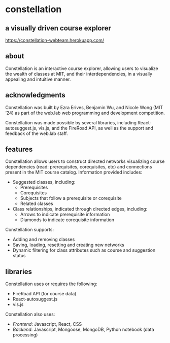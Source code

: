 # constellation
## a visually driven course explorer

https://constellation-webteam.herokuapp.com/

## about

Constellation is an interactive course explorer, allowing users to visualize the wealth of classes at MIT, and their interdependencies, in a visually appealing and intuitive manner.

## acknowledgments

Constellation was built by Ezra Erives, Benjamin Wu, and Nicole Wong (MIT ‘24) as part of the web.lab web programming and development competition.

Constellation was made possible by several libraries, including React-autosuggest.js, vis.js, and the FireRoad API, as well as the support and feedback of the web.lab staff.

## features

Constellation allows users to construct directed networks visualizing course dependencies (read: prerequisites, corequisites, etc) and connections present in the MIT course catalog. Information provided includes:

- Suggested classes, including:
  - Prerequisites
  - Corequisites
  - Subjects that follow a prerequisite or corequisite
  - Related classes
- Class relationships, indicated through directed edges, including: 
  - Arrows to indicate prerequisite information
  - Diamonds to indicate corequisite information

Constellation supports:

- Adding and removing classes
- Saving, loading, resetting and creating new networks
- Dynamic filtering for class attributes such as course and suggestion status

## libraries

Constellation uses or requires the following:
  - FireRoad API (for course data)
  - React-autosuggest.js
  - vis.js

Constellation also uses:
- *Frontend*: Javascript, React, CSS
- *Backend*: Javascript, Mongoose, MongoDB, Python notebook (data processing)



